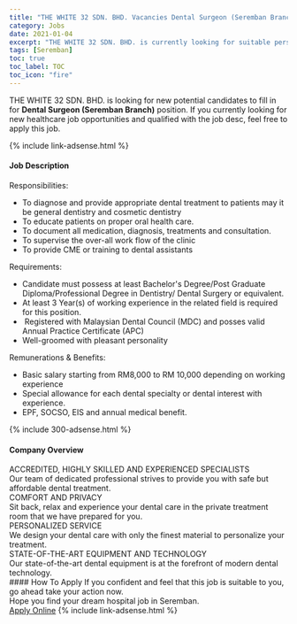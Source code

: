 ```yaml
---
title: "THE WHITE 32 SDN. BHD. Vacancies Dental Surgeon (Seremban Branch)" 
category: Jobs 
date: 2021-01-04 
excerpt: "THE WHITE 32 SDN. BHD. is currently looking for suitable person to fill in the Dental Surgeon (Seremban Branch) which positioned at Seremban" 
tags: [Seremban] 
toc: true 
toc_label: TOC 
toc_icon: "fire" 
--- 
```


<p>THE WHITE 32 SDN. BHD. is looking for new potential candidates to fill in for <b>Dental Surgeon (Seremban Branch)</b> position. If you currently looking for new healthcare job opportunities and qualified with the job desc, feel free to apply this job.
</p>{% include link-adsense.html %} 
<div><div><div><h4>Job Description</h4></div></div><div><div><span><div><p>Responsibilities:</p><ul><li>To diagnose and provide appropriate dental treatment to patients may it be general dentistry and cosmetic dentistry</li><li>To educate patients on proper oral health care.</li><li>To document all medication, diagnosis, treatments and consultation.</li><li>To supervise the over-all work flow of the clinic</li><li>To provide CME or training to dental assistants</li></ul><p>Requirements:</p><ul><li>Candidate must possess at least Bachelor's Degree/Post Graduate Diploma/Professional Degree in Dentistry/ Dental Surgery or equivalent.</li><li>At least 3&#160;Year(s) of working experience in the related field is required for this position.</li><li>&#160;Registered with Malaysian Dental Council (MDC) and posses valid Annual Practice Certificate (APC)</li><li>Well-groomed with pleasant personality</li></ul><p>Remunerations &amp; Benefits:</p><ul><li>Basic salary starting from RM8,000 to RM 10,000 depending on working experience</li><li>Special allowance for each dental specialty or dental interest with experience.</li><li>EPF, SOCSO, EIS and annual medical benefit.</li></ul></div></span></div></div></div> 
{% include 300-adsense.html %} 
<div><div><div><h4>Company Overview</h4></div></div><div><div><span><div><div>
<div>ACCREDITED, HIGHLY SKILLED AND EXPERIENCED SPECIALISTS</div>
<div>Our team of dedicated professional strives to provide you with safe but affordable dental treatment.</div>
<div>
<div>COMFORT AND PRIVACY</div>
<div>Sit back, relax and experience your dental care in the private treatment room that we have prepared for you.</div>
<div>
<div>PERSONALIZED SERVICE</div>
<div>We design your dental care with only the finest material to personalize your treatment.</div>
<div>
<div>STATE-OF-THE-ART EQUIPMENT AND TECHNOLOGY</div>
<div>Our state-of-the-art dental equipment is at the forefront of modern dental technology.</div>
</div>
</div>
</div>
</div></div></span></div></div></div> 
#### How To Apply 
If you confident and feel that this job is suitable to you, go ahead take your action now. <br/> 
Hope you find your dream hospital job in Seremban. <br/> 
<a href="https://www.jobstreet.com.my/en/job/dental-surgeon-seremban-branch-4455111?jobId=jobstreet-my-job-4455111&sectionRank=10&token=0~1b653b48-c70c-4213-ba04-3d1cb94480c6&fr=SRP%20View%20In%20New%20Ta" class="btn btn--warning" target="_blank" rel="nofollow noopenner">Apply Online</a> 
{% include link-adsense.html %} 